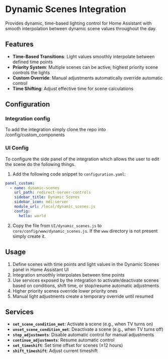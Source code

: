 # Dynamic Scenes Integration

Provides dynamic, time-based lighting control for Home Assistant with smooth interpolation between dynamic scene values throughout the day.

## Features

- **Time-Based Transitions**: Light values smoothly interpolate between defined time points
- **Priority System**: Multiple scenes can be active; highest priority scene controls the lights
- **Custom Override**: Manual adjustments automatically override automatic control
- **Time Shifting**: Adjust effective time for scene calculations

## Configuration

### Integration config
To add the integration simply clone the repo into /config/custom_components
### UI Config
To configure the side panel of the integration which allows the user to edit the scene do the following things.

1. Add the following code snippet to `configuration.yaml`:
```yaml
panel_custom:
  - name: dynamic-scenes
    url_path: redirect-server-controls
    sidebar_title: Dynamic Scenes
    sidebar_icon: mdi:server
    module_url: /local/dynamic_scenes.js
    config:
      hello: world
```
2. Copy the file from `UI/dynamic_scenes.js` to `core/config/www/dynamic_scenes.js`.
If the `www` directory is not present simply create it.

## Usage

1. Define scenes with time points and light values in the Dynamic Scenes panel in Home Assistant UI
2. Integration smoothly interpolates between time points
3. Use services exposed by the integration to activate/deactivate scenes based on conditions, shift time, or stop/resume automatic adjustments
4. Higher priority scenes override lower priority ones
5. Manual light adjustments create a temporary override until resumed


## Services

- **`set_scene_condition_met`**: Activate a scene (e.g., when TV turns on)
- **`unset_scene_condition_met`**: Deactivate a scene (e.g., when TV turns off)
- **`stop_adjustments`**: Disable automatic control for manual adjustments
- **`continue_adjustments`**: Resume automatic control
- **`set_timeshift`**: Set time offset for scenes (±12 hours)
- **`shift_timeshift`**: Adjust current timeshift

